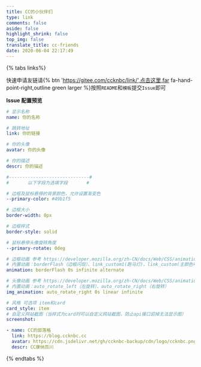```yaml
---
title: CC的小伙伴们
type: link
comments: false
aside: false
highlight_shrink: false
top_img: false
translate_title: cc-friends
date: 2020-06-04 22:17:49
---
```


<script src='https://cdn.jsdelivr.net/npm/butterfly-friend/dist/friend.min.js'></script>
<div id='Friends'></div>
<script>
  var obj = {
    // 容器选择器
    el: '#friend1',
    // gitee主人id
    owner: 'ccknbc',
    // gitee仓库
    repo: 'link',
    // 排序方式
    direction_sort: 'asc',
    // 按标签排序
    sort_container: ["效果展示"],
    // 标签描述
    labelDescr: {
      效果: "<span style='color:#8FBC8F;'><b>部分组合效果展示</b></span>"
    }
  }
  try {
    btf.isJqueryLoad(function () {
      $('.flink').prepend("<div id='friend1'></div>")
      new Friend(obj)
    })
  } catch (error) {
    window.onload = function () {
      btf.isJqueryLoad(function () {
        $('.flink').prepend("<div id='friend1'></div>")
        new Friend(obj)
      })
    }
  }
</script>

{% tabs links%}
<!-- tab 申请须知@fas fa-check-circle -->

快速申请友链请{% btn 'https://gitee.com/ccknbc/link/',点击这里,far fa-hand-point-right,outline green larger %}按照`README`和`模板`提交`Issue`即可

**Issue 配置预览**

```yaml
# 显示名称
name: 你的名称

# 跳转地址
link: 你的链接

# 你的头像
avatar: 你的头像

# 你的描述
descr: 你的描述

#------------------------------#
#       以下字段为选填字段       #

# 边框及鼠标悬停的背景颜色，允许设置渐变色
--primary-color: #49b1f5

# 边框大小
border-width: 0px

# 边框样式
border-style: solid

# 鼠标悬停头像旋转角度
--primary-rotate: 0deg

# 边框动画 参考 https://developer.mozilla.org/zh-CN/docs/Web/CSS/animation
# 内置动画：borderFlash（边框闪现）、link_custom1(跑马灯)、link_custom(主颜色呼吸灯)
animation: borderFlash 0s infinite alternate

# 头像动画 参考 https://developer.mozilla.org/zh-CN/docs/Web/CSS/animation
# 内置动画：auto_rotate_left（左旋转）、auto_rotate_right（右旋转）
img_animation: auto_rotate_right 0s linear infinite

# 风格 可选项 item和card
card_style: item
# 自定义网站截图（当样式为card时可以自定义网站截图，防止api接口宕掉无法显示图）
screenshot: 
```
<!-- 1. **点击我的信息，您可以复制后自行选择添加至您的友链**
2. **鼠标悬停，可显示站点`预览图`**
3. **每周`定时更新`，因此如果您想立即看到友链截图，可在审核通过后前往仓库点一下`star`**
4. **若网站截图不显示，请刷新，还有此页有`BUG`**

{% link 友链截图列表, https://cdn.jsdelivr.net/gh/ccknbc-actions/blogroll@webp/, https://cdn.jsdelivr.net/gh/ccknbc-backup/cdn/logo/logo.png %}

{% ghcard ccknbc-actions/blogroll, theme=vue %}  -->

<!-- endtab -->

<!-- tab 我的信息 @fas fa-id-card -->

```yaml
- name: CC的部落格
  link: https://blog.ccknbc.cc
  avatar: https://cdn.jsdelivr.net/gh/ccknbc-backup/cdn/logo/ccknbc.png
  descr: CC康纳百川
```
<!-- endtab -->

{% endtabs %}